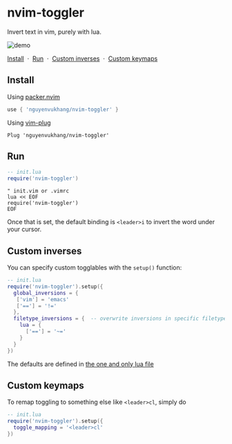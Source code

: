 # nvim-toggler

Invert text in vim, purely with lua.

![demo](https://user-images.githubusercontent.com/10664455/185724246-f7165f38-6058-46f3-809b-d55cf09255e3.gif)

[Install](#install)
&nbsp;&middot;&nbsp;
[Run](#run)
&nbsp;&middot;&nbsp;
[Custom inverses](#custom-inverses)
&nbsp;&middot;&nbsp;
[Custom keymaps](#custom-keymaps)

## Install

Using [packer.nvim][packer]

```lua
use { 'nguyenvukhang/nvim-toggler' }
```

Using [vim-plug][vim-plug]

```vim
Plug 'nguyenvukhang/nvim-toggler'
```

## Run

```lua
-- init.lua
require('nvim-toggler')
```

```vim
" init.vim or .vimrc
lua << EOF
require('nvim-toggler')
EOF
```

Once that is set, the default binding is `<leader>i` to invert the
word under your cursor.

## Custom inverses

You can specify custom togglables with the `setup()` function:

```lua
-- init.lua
require('nvim-toggler').setup({
  global_inversions = {
   ['vim'] = 'emacs'
   ['=='] = '!='
  },
  filetype_inversions = {  -- overwrite inversions in specific filetypes
    lua = {
      ['=='] = '~='
    }
  }
})
```

The defaults are defined in [the one and only lua file][source]

## Custom keymaps

To remap toggling to something else like `<leader>cl`, simply do

```lua
-- init.lua
require('nvim-toggler').setup({
  toggle_mapping = '<leader>cl'
})
```

[source]: https://github.com/nguyenvukhang/nvim-toggler/blob/main/lua/nvim-toggler.lua
[packer]: https://github.com/wbthomason/packer.nvim
[vim-plug]: https://github.com/junegunn/vim-plug
